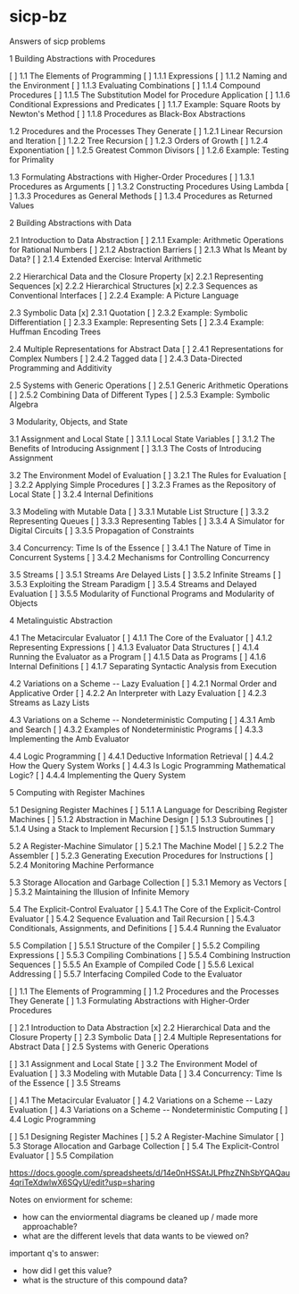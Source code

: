 # sicp-bz
Answers of sicp problems

1  Building Abstractions with Procedures

[ ]  1.1  The Elements of Programming
[ ]  1.1.1  Expressions
[ ]  1.1.2  Naming and the Environment
[ ]  1.1.3  Evaluating Combinations
[ ]  1.1.4  Compound Procedures
[ ]  1.1.5  The Substitution Model for Procedure Application
[ ]  1.1.6  Conditional Expressions and Predicates
[ ]  1.1.7  Example: Square Roots by Newton's Method
[ ]  1.1.8  Procedures as Black-Box Abstractions

1.2  Procedures and the Processes They Generate
[ ]  1.2.1  Linear Recursion and Iteration
[ ]  1.2.2  Tree Recursion
[ ]  1.2.3  Orders of Growth
[ ]  1.2.4  Exponentiation
[ ]  1.2.5  Greatest Common Divisors
[ ]  1.2.6  Example: Testing for Primality

1.3  Formulating Abstractions with Higher-Order Procedures
[ ]  1.3.1  Procedures as Arguments
[ ]  1.3.2  Constructing Procedures Using Lambda
[ ]  1.3.3  Procedures as General Methods
[ ]  1.3.4  Procedures as Returned Values


2  Building Abstractions with Data

2.1  Introduction to Data Abstraction
[ ]  2.1.1  Example: Arithmetic Operations for Rational Numbers
[ ]  2.1.2  Abstraction Barriers
[ ]  2.1.3  What Is Meant by Data?
[ ]  2.1.4  Extended Exercise: Interval Arithmetic

2.2  Hierarchical Data and the Closure Property
[x]  2.2.1  Representing Sequences
[x]  2.2.2  Hierarchical Structures
[x]  2.2.3  Sequences as Conventional Interfaces
[ ]  2.2.4  Example: A Picture Language

2.3  Symbolic Data
[x]  2.3.1  Quotation
[ ]  2.3.2  Example: Symbolic Differentiation
[ ]  2.3.3  Example: Representing Sets
[ ]  2.3.4  Example: Huffman Encoding Trees

2.4  Multiple Representations for Abstract Data
[ ]  2.4.1  Representations for Complex Numbers
[ ]  2.4.2  Tagged data
[ ]  2.4.3  Data-Directed Programming and Additivity

2.5  Systems with Generic Operations
[ ]  2.5.1  Generic Arithmetic Operations
[ ]  2.5.2  Combining Data of Different Types
[ ]  2.5.3  Example: Symbolic Algebra


3  Modularity, Objects, and State

3.1  Assignment and Local State
[ ]  3.1.1  Local State Variables
[ ]  3.1.2  The Benefits of Introducing Assignment
[ ]  3.1.3  The Costs of Introducing Assignment

3.2  The Environment Model of Evaluation
[ ]  3.2.1  The Rules for Evaluation
[ ]  3.2.2  Applying Simple Procedures
[ ]  3.2.3  Frames as the Repository of Local State
[ ]  3.2.4  Internal Definitions

3.3  Modeling with Mutable Data
[ ]  3.3.1  Mutable List Structure
[ ]  3.3.2  Representing Queues
[ ]  3.3.3  Representing Tables
[ ]  3.3.4  A Simulator for Digital Circuits
[ ]  3.3.5  Propagation of Constraints

3.4  Concurrency: Time Is of the Essence
[ ]  3.4.1  The Nature of Time in Concurrent Systems
[ ]  3.4.2  Mechanisms for Controlling Concurrency

3.5  Streams
[ ]  3.5.1  Streams Are Delayed Lists
[ ]  3.5.2  Infinite Streams
[ ]  3.5.3  Exploiting the Stream Paradigm
[ ]  3.5.4  Streams and Delayed Evaluation
[ ]  3.5.5  Modularity of Functional Programs and Modularity of Objects


4  Metalinguistic Abstraction

4.1  The Metacircular Evaluator
[ ]  4.1.1  The Core of the Evaluator
[ ]  4.1.2  Representing Expressions
[ ]  4.1.3  Evaluator Data Structures
[ ]  4.1.4  Running the Evaluator as a Program
[ ]  4.1.5  Data as Programs
[ ]  4.1.6  Internal Definitions
[ ]  4.1.7  Separating Syntactic Analysis from Execution

4.2  Variations on a Scheme -- Lazy Evaluation
[ ]  4.2.1  Normal Order and Applicative Order
[ ]  4.2.2  An Interpreter with Lazy Evaluation
[ ]  4.2.3  Streams as Lazy Lists

4.3  Variations on a Scheme -- Nondeterministic Computing
[ ]  4.3.1  Amb and Search
[ ]  4.3.2  Examples of Nondeterministic Programs
[ ]  4.3.3  Implementing the Amb Evaluator

4.4  Logic Programming
[ ]  4.4.1  Deductive Information Retrieval
[ ]  4.4.2  How the Query System Works
[ ]  4.4.3  Is Logic Programming Mathematical Logic?
[ ]  4.4.4  Implementing the Query System

5  Computing with Register Machines

5.1  Designing Register Machines
[ ]  5.1.1  A Language for Describing Register Machines
[ ]  5.1.2  Abstraction in Machine Design
[ ]  5.1.3  Subroutines
[ ]  5.1.4  Using a Stack to Implement Recursion
[ ]  5.1.5  Instruction Summary

5.2  A Register-Machine Simulator
[ ]  5.2.1  The Machine Model
[ ]  5.2.2  The Assembler
[ ]  5.2.3  Generating Execution Procedures for Instructions
[ ]  5.2.4  Monitoring Machine Performance

5.3  Storage Allocation and Garbage Collection
[ ]  5.3.1  Memory as Vectors
[ ]  5.3.2  Maintaining the Illusion of Infinite Memory

5.4  The Explicit-Control Evaluator
[ ]  5.4.1  The Core of the Explicit-Control Evaluator
[ ]  5.4.2  Sequence Evaluation and Tail Recursion
[ ]  5.4.3  Conditionals, Assignments, and Definitions
[ ]  5.4.4  Running the Evaluator

5.5  Compilation
[ ]  5.5.1  Structure of the Compiler
[ ]  5.5.2  Compiling Expressions
[ ]  5.5.3  Compiling Combinations
[ ]  5.5.4  Combining Instruction Sequences
[ ]  5.5.5  An Example of Compiled Code
[ ]  5.5.6  Lexical Addressing
[ ]  5.5.7  Interfacing Compiled Code to the Evaluator



[ ] 1.1  The Elements of Programming
[ ] 1.2  Procedures and the Processes They Generate
[ ] 1.3  Formulating Abstractions with Higher-Order Procedures

[ ] 2.1  Introduction to Data Abstraction
[x] 2.2  Hierarchical Data and the Closure Property
[ ] 2.3  Symbolic Data
[ ] 2.4  Multiple Representations for Abstract Data
[ ] 2.5  Systems with Generic Operations

[ ] 3.1  Assignment and Local State
[ ] 3.2  The Environment Model of Evaluation
[ ] 3.3  Modeling with Mutable Data
[ ] 3.4  Concurrency: Time Is of the Essence
[ ] 3.5  Streams

[ ] 4.1  The Metacircular Evaluator
[ ] 4.2  Variations on a Scheme -- Lazy Evaluation
[ ] 4.3  Variations on a Scheme -- Nondeterministic Computing
[ ] 4.4  Logic Programming

[ ] 5.1  Designing Register Machines
[ ] 5.2  A Register-Machine Simulator
[ ] 5.3  Storage Allocation and Garbage Collection
[ ] 5.4  The Explicit-Control Evaluator
[ ] 5.5  Compilation



https://docs.google.com/spreadsheets/d/14e0nHSSAtJLPfhzZNhSbYQAQau4qriTeXdwlwX6SQyU/edit?usp=sharing

Notes on enviorment for scheme:
- how can the enviormental diagrams be cleaned up / made more approachable?
- what are the different levels that data wants to be viewed on?

important q's to answer:
- how did I get this value?
- what is the structure of this compound data?
